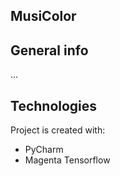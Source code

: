 ## MusiColor
## General info
...
	
## Technologies
Project is created with:
* PyCharm
* Magenta Tensorflow

